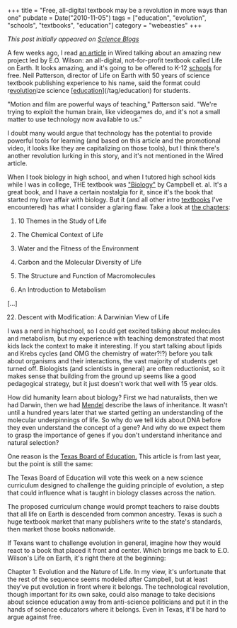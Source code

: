 +++
title = "Free, all-digital textbook may be a revolution in more ways than one"
pubdate = Date("2010-11-05")
tags = ["education", "evolution", "schools", "textbooks", "education"]
category = "webeasties"
+++

_This post initially appeared on [Science Blogs](http://scienceblogs.com/webeasties)_

A few weeks ago, I read [an article](http://www.wired.com/wiredscience/2010/10/wilson-free-biology-textbook/) in Wired talking about an amazing new project led by E.O. Wilson: an all-digital, not-for-profit textbook called Life on Earth. It looks amazing, and it's going to be offered to K-12 [schools](/tag/schools) for free. 
Neil Patterson, director of Life on Earth with 50 years of science textbook publishing experience to his name, said the format could r[evolution](/tag/evolution)ize science [[education](/tag/education)](/tag/education) for students.

"Motion and film are powerful ways of teaching," Patterson said. "We're trying to exploit the human brain, like videogames do, and it's not a small matter to use technology now available to us."

I doubt many would argue that technology has the potential to provide powerful tools for learning (and based on this article and the promotional video, it looks like they are capitalizing on those tools), but I think there's another revolution lurking in this story, and it's not mentioned in the Wired article.

When I took biology in high school, and when I tutored high school kids while I was in college, THE textbook was ["Biology"](http://www.campbellbiology.com/) by Campbell et. al. It's a great book, and I have a certain nostalgia for it, since it's the book that started my love affair with biology. But it (and all other intro [textbooks](/tag/textbooks) I've encountered) has what I consider a glaring flaw. Take a look at [the chapters](http://www.biologyjunction.com/ap_biology_chapter_objectives%20&%20outlines.htm):

1) 10 Themes in the Study of Life

2) The Chemical Context of Life

3) Water and the Fitness of the Environment

4) Carbon and the Molecular Diversity of Life

5) The Structure and Function of Macromolecules

6) An Introduction to Metabolism

[...]

22) Descent with Modification: A Darwinian View of Life

I was a nerd in highschool, so I could get excited talking about molecules and metabolism, but my experience with teaching demonstrated that most kids lack the context to make it interesting. If you start talking about lipids and Krebs cycles (and OMG the chemistry of water?!?) before you talk about organisms and their interactions, the vast majority of students get turned off. Biologists (and scientists in general) are often reductionist, so it makes sense that building from the ground up seems like a good pedagogical strategy, but it just doesn't work that well with 15 year olds.

How did humanity learn about biology? First we had naturalists, then we had Darwin, then we had [Mendel](http://en.wikipedia.org/wiki/Gregor_Mendel) describe the laws of inheritance. It wasn't until a hundred years later that we started getting an understanding of the molecular underpinnings of life. So why do we tell kids about DNA before they even understand the concept of a gene? And why do we expect them to grasp the importance of genes if you don't understand inheritance and natural selection?

One reason is the [Texas Board of Education.](http://online.wsj.com/article/SB123777413372910705.html) This article is from last year, but the point is still the same:

The Texas Board of Education will vote this week on a new science curriculum designed to challenge the guiding principle of evolution, a step that could influence what is taught in biology classes across the nation.

The proposed curriculum change would prompt teachers to raise doubts that all life on Earth is descended from common ancestry. Texas is such a huge textbook market that many publishers write to the state's standards, then market those books nationwide.

If Texans want to challenge evolution in general, imagine how they would react to a book that placed it front and center. Which brings me back to E.O. Wilson's Life on Earth, it's right there at the beginning:

Chapter 1: Evolution and the Nature of Life. In my view, it's unfortunate that the rest of the sequence seems modeled after Campbell, but at least they've put evolution in front where it belongs. The technological revolution, though important for its own sake, could also manage to take decisions about science education away from anti-science politicians and put it in the hands of science educators where it belongs. Even in Texas, it'll be hard to argue against free. 

      
  
